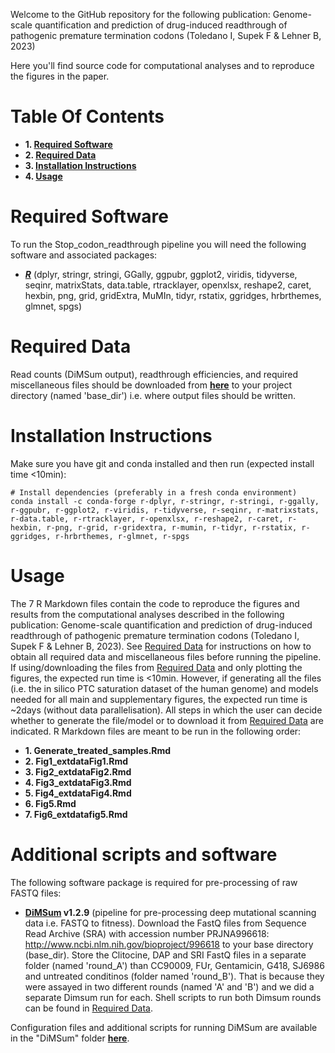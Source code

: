Welcome to the GitHub repository for the following publication: Genome-scale quantification and prediction of drug-induced readthrough of pathogenic premature termination codons (Toledano I, Supek F & Lehner B, 2023)

Here you'll find source code for computational analyses and to reproduce the figures in the paper.

# Table Of Contents

* **1. [Required Software](#required-software)**
* **2. [Required Data](#required-data)**
* **3. [Installation Instructions](#installation-instructions)**
* **4. [Usage](#usage)**

# Required Software

To run the Stop_codon_readthrough pipeline you will need the following software and associated packages:

* **[_R_](https://www.r-project.org/)** (dplyr, stringr, stringi, GGally, ggpubr, ggplot2, viridis, tidyverse, seqinr, matrixStats, data.table, rtracklayer, openxlsx, reshape2, caret, hexbin, png, grid, gridExtra, MuMIn, tidyr, rstatix, ggridges, hrbrthemes, glmnet, spgs)

# Required Data

Read counts (DiMSum output), readthrough efficiencies, and required miscellaneous files should be downloaded from **[here](https://crgcnag-my.sharepoint.com/:f:/g/personal/itoledano_crg_es/Eszq0KwHEq5Lt-NNghiRmzIBtL_MdXLKtIitmotN8VWoaQ?e=CLSl2m)** to your project directory (named 'base_dir') i.e. where output files should be written.

# Installation Instructions

Make sure you have git and conda installed and then run (expected install time <10min):

```
# Install dependencies (preferably in a fresh conda environment)
conda install -c conda-forge r-dplyr, r-stringr, r-stringi, r-ggally, r-ggpubr, r-ggplot2, r-viridis, r-tidyverse, r-seqinr, r-matrixstats, r-data.table, r-rtracklayer, r-openxlsx, r-reshape2, r-caret, r-hexbin, r-png, r-grid, r-gridextra, r-mumin, r-tidyr, r-rstatix, r-ggridges, r-hrbrthemes, r-glmnet, r-spgs
```

# Usage

The 7 R Markdown files contain the code to reproduce the figures and results from the computational analyses described in the following publication: Genome-scale quantification and prediction of drug-induced readthrough of pathogenic premature termination codons (Toledano I, Supek F & Lehner B, 2023). See [Required Data](#required-data) for instructions on how to obtain all required data and miscellaneous files before running the pipeline. If using/downloading the files from [Required Data](#required-data) and only plotting the figures, the expected run time is <10min. However, if generating all the files (i.e. the in silico PTC saturation dataset of the human genome) and models needed for all main and supplementary figures, the expected run time is ~2days (without data parallelisation). All steps in which the user can decide whether to generate the file/model or to download it from [Required Data](#required-data) are indicated.
R Markdown files are meant to be run in the following order:

* **1. Generate_treated_samples.Rmd**
* **2. Fig1_extdataFig1.Rmd**
* **3. Fig2_extdataFig2.Rmd**
* **4. Fig3_extdataFig3.Rmd**
* **5. Fig4_extdataFig4.Rmd**
* **6. Fig5.Rmd**
* **7. Fig6_extdatafig5.Rmd**

# Additional scripts and software

The following software package is required for pre-processing of raw FASTQ files:

* **[DiMSum](https://github.com/lehner-lab/DiMSum) v1.2.9** (pipeline for pre-processing deep mutational scanning data i.e. FASTQ to fitness). Download the FastQ files from Sequence Read Archive (SRA) with accession number PRJNA996618: http://www.ncbi.nlm.nih.gov/bioproject/996618 to your base directory (base_dir). Store the Clitocine, DAP and SRI FastQ files in a separate folder (named 'round_A') than CC90009, FUr, Gentamicin, G418, SJ6986 and untreated conditinos (folder named 'round_B'). That is because they were assayed in two different rounds (named 'A' and 'B') and we did a separate Dimsum run for each. Shell scripts to run both Dimsum rounds can be found in [Required Data](#required-data).
  
Configuration files and additional scripts for running DiMSum are available in the "DiMSum" folder **[here](https://crgcnag-my.sharepoint.com/:f:/g/personal/itoledano_crg_es/Eszq0KwHEq5Lt-NNghiRmzIBtL_MdXLKtIitmotN8VWoaQ?e=CLSl2m)**.
